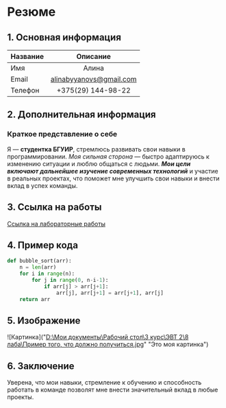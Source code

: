 # Резюме
## 1. Основная информация
| Название         | Описание                       |
|------------------|:------------------------------:|
| Имя              | Алина                          |
| Email            | alinabyyanovs@gmail.com        |
| Телефон          | +375(29) 144-98-22             |

## 2. Дополнительная информация
### Краткое представление о себе
Я — **студентка БГУИР**, стремлюсь развивать свои навыки в программировании. *Моя сильная сторона* — быстро адаптируюсь к изменению ситуации и люблю общаться с людьми. ***Мои цели включают дальнейшее изучение современных технологий*** и участие в реальных проектах, что поможет мне улучшить свои навыки и внести вклад в успех команды. 

## 3. Ссылка на работы
[Ссылка на лабораторные работы](https://alinabyyanovs.github.io/EVT/)

## 4. Пример кода
```python
def bubble_sort(arr):
    n = len(arr)
    for i in range(n):
        for j in range(0, n-i-1):
            if arr[j] > arr[j+1]:
                arr[j], arr[j+1] = arr[j+1], arr[j]
    return arr
```
## 5. Изображение 
![Картинка]("[D:\Мои документы\Рабочий стол\3 курс\ЭВТ 2\8 лаба\Пример того, что должно получиться.jpg](https://github.com/alinabyyanovs/EVT/blob/main/README.md)" "Это моя картинка")

## 6. Заключение

Уверена, что мои навыки, стремление к обучению и способность работать в команде позволят мне внести значительный вклад в любые проекты.




